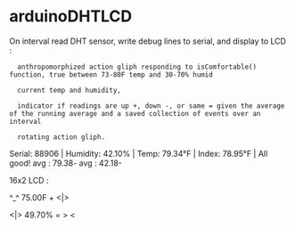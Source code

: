 # arduinoDHTLCD
  On interval read DHT sensor, write debug lines to serial, and display to LCD : 

      anthropomorphized action gliph responding to isComfortable() function, true between 73-80F temp and 30-70% humid
      
      current temp and humidity, 
      
      indicator if readings are up +, down -, or same = given the average of the running average and a saved collection of events over an interval
      
      rotating action gliph.

  Serial: 
  88906 | Humidity: 42.10% | Temp: 79.34°F | Index: 78.95°F | All good! avg : 79.38- avg : 42.18-

  16x2 LCD :

  ^_^ 75.00F + <|>
  
  <|> 49.70% = > <
